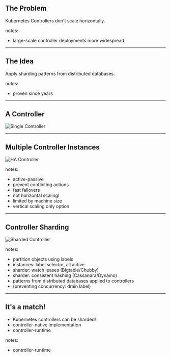 ## The Problem

Kubernetes Controllers don't scale horizontally.

notes:

- large-scale controller deployments more widespread

---

## The Idea

Apply sharding patterns from distributed databases.

notes:

- proven since years

---

## A Controller

![Single Controller](../assets/single-controller.png)
<!-- .element: class="r-stretch" -->

---

## Multiple Controller Instances

![HA Controller](../assets/ha-controller.png)
<!-- .element: class="r-stretch" -->

notes:

- active-passive
- prevent conflicting actions
- fast failovers
- not horizontal scaling!
- limited by machine size
- vertical scaling only option

---

## Controller Sharding

![Sharded Controller](../assets/sharded-controller.png)
<!-- .element: class="r-stretch" -->

notes:

- partition objects using labels
- instances: label selector, all active
- sharder: watch leases (Bigtable/Chubby)
- sharder: consistent hashing (Cassandra/Dynamo)
- patterns from distributed databases applied to controllers
- (preventing concurrency: drain label)

---

## It's a match!

- Kubernetes controllers can be sharded!
- controller-native implementation
- controller-runtime

notes:

- controller-runtime
